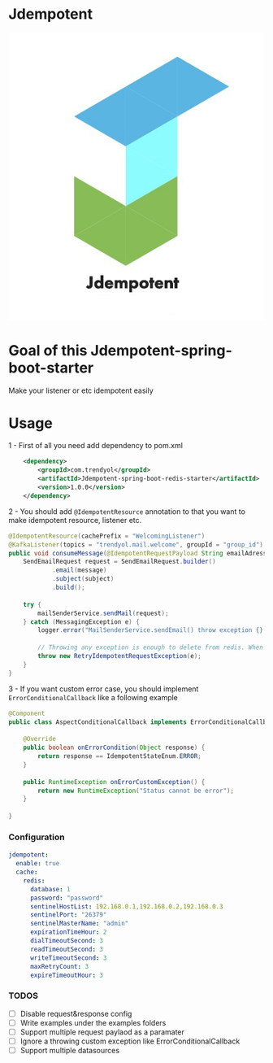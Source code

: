 # Jdempotent

<p align="center">
  <img src="examples/logo.jpg">
</p>

# Goal of this Jdempotent-spring-boot-starter

Make your listener or etc idempotent easily

# Usage

1 - First of all you need add dependency to pom.xml

```xml
    <dependency>
        <groupId>com.trendyol</groupId>
        <artifactId>Jdempotent-spring-boot-redis-starter</artifactId>
        <version>1.0.0</version>
    </dependency>
```

2 - You should add `@IdempotentResource` annotation to that you want to make idempotent resource, listener etc.

```java
@IdempotentResource(cachePrefix = "WelcomingListener")
@KafkaListener(topics = "trendyol.mail.welcome", groupId = "group_id")
public void consumeMessage(@IdempotentRequestPayload String emailAdress) {
    SendEmailRequest request = SendEmailRequest.builder()
            .email(message)
            .subject(subject)
            .build();

    try {
        mailSenderService.sendMail(request);
    } catch (MessagingException e) {
        logger.error("MailSenderService.sendEmail() throw exception {} event: {} ", e, emailAdress);

        // Throwing any exception is enough to delete from redis. When successful, it will not be deleted from redis and will be idempotent.
        throw new RetryIdempotentRequestException(e);
    }
}
```
3 - If you want custom error case, you should implement `ErrorConditionalCallback` like a following example

```java
@Component
public class AspectConditionalCallback implements ErrorConditionalCallback {

    @Override
    public boolean onErrorCondition(Object response) {
        return response == IdempotentStateEnum.ERROR;
    }
    
    public RuntimeException onErrorCustomException() {
        return new RuntimeException("Status cannot be error");
    }

}
```

### Configuration

```yaml
jdempotent:
  enable: true
  cache:
    redis:
      database: 1
      password: "password"
      sentinelHostList: 192.168.0.1,192.168.0.2,192.168.0.3
      sentinelPort: "26379"
      sentinelMasterName: "admin"
      expirationTimeHour: 2
      dialTimeoutSecond: 3
      readTimeoutSecond: 3
      writeTimeoutSecond: 3
      maxRetryCount: 3
      expireTimeoutHour: 3
```

### TODOS
- [ ] Disable request&response config
- [ ] Write examples under the examples folders
- [ ] Support multiple request paylaod as a paramater
- [ ] Ignore a throwing custom exception like ErrorConditionalCallback
- [ ] Support multiple datasources

